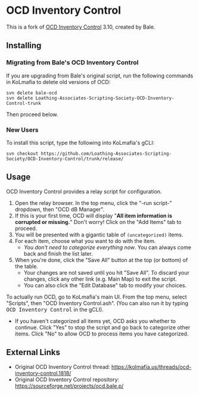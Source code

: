 # OCD Inventory Control

This is a fork of [OCD Inventory Control](https://kolmafia.us/threads/ocd-inventory-control.1818/) 3.10, created by Bale.

## Installing

### Migrating from Bale's OCD Inventory Control

If you are upgrading from Bale's original script, run the following commands in KoLmafia to delete old versions of OCD:

```
svn delete bale-ocd
svn delete Loathing-Associates-Scripting-Society-OCD-Inventory-Control-trunk
```

Then proceed below.

### New Users

To install this script, type the following into KoLmafia's gCLI:

```
svn checkout https://github.com/Loathing-Associates-Scripting-Society/OCD-Inventory-Control/trunk/release/
```

## Usage

OCD Inventory Control provides a relay script for configuration.

1. Open the relay browser. In the top menu, click the "-run script-" dropdown, then "OCD dB Manager".
2. If this is your first time, OCD will display "**All item information is corrupted or missing.**"
   Don't worry! Click on the "Add Items" tab to proceed.
3. You will be presented with a gigantic table of `(uncategorized)` items.
4. For each item, choose what you want to do with the item.
   - _You don't need to categorize everything now_. You can always come back and finish the list later.
5. When you're done, click the "Save All" button at the top (or bottom) of the table.
   - Your changes are not saved until you hit "Save All". To discard your changes, click any other link (e.g. Main Map) to exit the script.
   - You can also click the "Edit Database" tab to modify your choices.

To actually run OCD, go to KoLmafia's main UI. From the top menu, select "Scripts", then "OCD Inventory Control.ash". (You can also run it by typing <kbd>OCD Inventory Control</kbd> in the gCLI).

- If you haven't categorized all items yet, OCD asks you whether to continue. Click "Yes" to stop the script and go back to categorize other items. Click "No" to allow OCD to process items you have categorized.

## External Links

- Original OCD Inventory Control thread: https://kolmafia.us/threads/ocd-inventory-control.1818/
- Original OCD Inventory Control repository: https://sourceforge.net/projects/ocd.bale.p/
